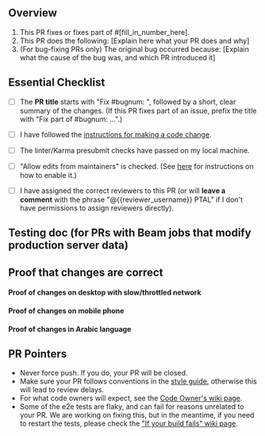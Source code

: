 ## Overview
<!--
READ ME FIRST:
Please answer *both* questions below and check off every point from the Essential Checklist!
If there is no corresponding issue number, fill in N/A where it says [fill_in_number_here] below in 1.
-->

1. This PR fixes or fixes part of #[fill_in_number_here].
2. This PR does the following: [Explain here what your PR does and why]
3. (For bug-fixing PRs only) The original bug occurred because: [Explain what
   the cause of the bug was, and which PR introduced it]

## Essential Checklist

- [ ] The **PR title** starts with "Fix #bugnum: ", followed by a short, clear
summary of the changes. (If this PR fixes part of an issue, prefix the title
with "Fix part of #bugnum: ...".)
- [ ] I have followed the [instructions for making a code change](https://github.com/oppia/oppia/wiki/Make-a-pull-request).
- [ ] The linter/Karma presubmit checks have passed on my local machine.
- [ ] "Allow edits from maintainers" is checked. (See [here](https://help.github.com/en/github/collaborating-with-issues-and-pull-requests/allowing-changes-to-a-pull-request-branch-created-from-a-fork) for instructions on how to enable it.)
- [ ] I have assigned the correct reviewers to this PR (or will **leave a
comment** with the phrase "@{{reviewer_username}} PTAL" if I don't have
permissions to assign reviewers directly).


## Testing doc (for PRs with Beam jobs that modify production server data)

<!--
If this PR affects production server data, please follow
[these instructions](https://github.com/oppia/oppia/wiki/Testing-jobs-and-other-features-on-production#submitting-a-pr-with-a-new-job-or-feature-that-requires-third-party-api)
and link to the job request doc here. Otherwise, you can delete this section.
-->

## Proof that changes are correct

<!--
Add videos/screenshots of the user-facing interface to demonstrate that the changes
made in this PR work correctly. If this PR is for a developer-facing feature,
provide the videos/screenshots of developer-facing interface.

Please also include videos/screenshots of the developer tools
browser console, so that we can be sure that there are no console errors.

If the changes in your PRs are autogenerated via a script and you cannot provide proof
for the changes then please leave a comment "No proof of changes needed because {{Reason}}"
and remove all the sections below.
-->

#### Proof of changes on desktop with slow/throttled network

<!--
Make sure to properly verify that everything works correctly, and that there are
no weird UI mistakes or other problems. Also, if there are any newly added fields,
try to fill them out and test that different inputs are correctly accepted/rejected.

Throttle the network (to 3G) using the browser Developer Tools (see references below).
There should be no performance or UI issues while the network is slow.

References:
 - Chrome: https://css-tricks.com/throttling-the-network/
 - Firefox: https://developer.mozilla.org/en-US/docs/Tools/Network_Monitor/Throttling
-->

#### Proof of changes on mobile phone

<!--
In some cases this is not needed (e.g. for pages that we do not expect to
support mobile phones, or for backend-only features).

Feel free to use the Developer Tools emulator for this.

References:
 - Chrome: https://developer.chrome.com/docs/devtools/device-mode/
 - Firefox: https://firefox-source-docs.mozilla.org/devtools-user/index.html#responsive-design-mode
-->

#### Proof of changes in Arabic language

<!--
If the PR changes the UI, make sure to add screenshots with the site
language set to Arabic as well (we use Arabic as it is a language written from right to left).
-->

## PR Pointers

- Never force push. If you do, your PR will be closed.
- Make sure your PR follows conventions in the [style guide](https://github.com/oppia/oppia/wiki/Coding-style-guide), otherwise this will lead to review delays.
- For what code owners will expect, see the [Code Owner's wiki page](https://github.com/oppia/oppia/wiki/Oppia's-code-owners-and-checks-to-be-carried-out-by-developers).
- Some of the e2e tests are flaky, and can fail for reasons unrelated to your PR. We are working on fixing this, but in the meantime, if you need to restart the tests, please check the ["If your build fails" wiki page](https://github.com/oppia/oppia/wiki/If-CI-checks-fail-on-your-PR).
